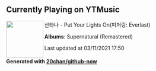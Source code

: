## Currently Playing on YTMusic

[<img align="left" width="100" src="https://lh3.googleusercontent.com/Of3zBUDoSRn5QKgEXb0TXkf7ttAikU2W8l34MfXbODX6jtN0cXTMduyXEOEHqzOgBY5hVySW3yh6YJEU">](https://music.youtube.com/watch?v=nJ3Yb2L2838)

산타나 - Put Your Lights On(피처링: Everlast)

**Albums**: Supernatural (Remastered)

Last updated at 03/11/2021 17:50

#### Generated with [20chan/github-now](https://github.com/20chan/github-now)


<!--
**20chan/20chan** is a ✨ _special_ ✨ repository because its `README.md` (this file) appears on your GitHub profile.

Here are some ideas to get you started:

- 🔭 I’m currently working on ...
- 🌱 I’m currently learning ...
- 👯 I’m looking to collaborate on ...
- 🤔 I’m looking for help with ...
- 💬 Ask me about ...
- 📫 How to reach me: ...
- 😄 Pronouns: ...
- ⚡ Fun fact: ...
-->
